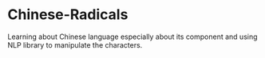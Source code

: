 # Chinese-Radicals
Learning about Chinese language especially about its component and using NLP library to manipulate the characters.
